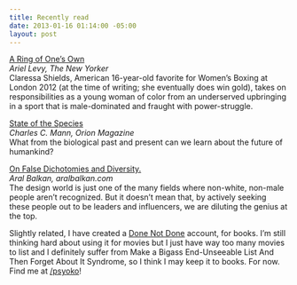 ```yaml
---
title: Recently read
date: 2013-01-16 01:14:00 -05:00
layout: post
---
```


[A Ring of One’s Own](http://www.newyorker.com/reporting/2012/05/07/120507fa_fact_levy?printable=true)<br />
*Ariel Levy, The New Yorker*<br />
Claressa Shields, American 16-year-old favorite for Women’s Boxing at London 2012 (at the time of writing; she eventually does win gold), takes on responsibilities as a young woman of color from an underserved upbringing in a sport that is male-dominated and fraught with power-struggle.

[State of the Species](http://www.orionmagazine.org/index.php/articles/article/7146?src=longreads)<br />
*Charles C. Mann, Orion Magazine*<br />
What from the biological past and present can we learn about the future of humankind?

[On False Dichotomies and Diversity.](http://aralbalkan.com/notes/on-false-dichotomies-and-diversity/)<br />
*Aral Balkan, aralbalkan.com*<br />
The design world is just one of the many fields where non-white, non-male people aren’t recognized. But it doesn’t mean that, by actively seeking these people out to be leaders and influencers, we are diluting the genius at the top.

Slightly related, I have created a [Done Not Done](http://donenotdone.com) account, for books. I’m still thinking hard about using it for movies but I just have way too many movies to list and I definitely suffer from Make a Bigass End-Unseeable List And Then Forget About It Syndrome, so I think I may keep it to books. For now. Find me at [/psyoko](http://donenotdone.com/loves/psyoko)!
